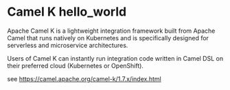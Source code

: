 # Camel K hello_world

Apache Camel K is a lightweight integration framework built from Apache Camel that runs natively on Kubernetes and is specifically designed for serverless and microservice architectures.

Users of Camel K can instantly run integration code written in Camel DSL on their preferred cloud (Kubernetes or OpenShift).

see https://camel.apache.org/camel-k/1.7.x/index.html




